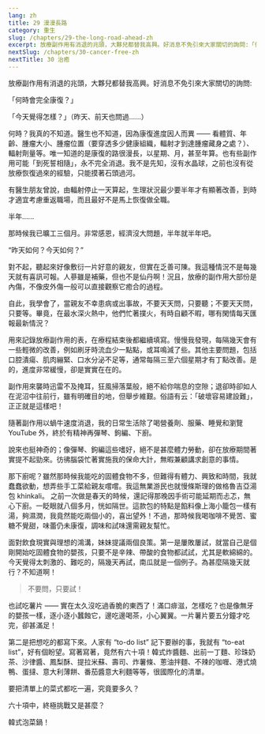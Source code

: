 ```yaml
---
lang: zh
title: 29 漫漫長路
category: 重生
slug: /chapters/29-the-long-road-ahead-zh
excerpt: 放療副作用有消退的兆頭，大夥兒都替我高興。好消息不免引來大家關切的詢問:「何時會完全康復？」
nextSlug: /chapters/30-cancer-free-zh
nextTitle: 30 治癒
---
```


<p class="cn">放療副作用有消退的兆頭，大夥兒都替我高興。好消息不免引來大家關切的詢問:

<p class="cn">「何時會完全康復？」

<p class="cn">「今天覺得怎樣？」（昨天、前天也問過......）

<p class="cn">何時？我真的不知道。醫生也不知道，因為康復進度因人而異 —— 看體質、年齡、腫瘤大小、腫瘤位置（要穿透多少健康組織，輻射才到達腫瘤藏身之處？）、輻射劑量等。唯一知道的是康復的路很漫長，以星期、月，甚至年算。也有些副作用可能「到死誓相隨」，永不完全消退。我不是先知，沒有水晶球，之前也沒有從放療恢復過來的經驗，只能摸著石頭過河。

<p class="cn">有醫生朋友曾說，由輻射停止一天算起，生理狀況最少要半年才有顯著改善，到時才適宜考慮重返職場，而且最好不是馬上恢復做全職。

<p class="cn">半年......

<p class="cn">那時候我已曠工三個月。非常感恩，經濟沒大問題，半年就半年吧。

<q class="cn">昨天如何？今天如何？

<p class="cn">對不起，聽起來好像敷衍一片好意的親友，但實在乏善可陳。我這種情況不是每幾天就有喜訊可報。人蔘雖是補藥，但也不是仙丹啊！況且，放療的副作用大部份是內傷，不像皮外傷一般可以直接觀察它癒合的過程。 

<p class="cn">自此，我學會了，當親友不幸患病或出事故，不要天天問，只要聽；不要天天問，只要等。畢竟，在最水深火熱中，他們忙著撲火，有時自顧不暇，哪有閑情每天匯報最新情況？

<p class="cn">用來記錄放療副作用的表，在療程結束後都繼續填寫。慢慢我發現，每隔幾天會有一些輕微的改善，例如刷牙時流血少一點點，或耳鳴減了些。其他主要問題，包括口腔潰瘍、肌肉繃緊、口水分泌不足等，通常每隔三至六個星期才有丁點改善。是的，進度非常緩慢，卻是實實在在的。

<p class="cn">副作用來襲時迅雷不及掩耳，狂風掃落葉般，絕不給你喘息的空隙；退卻時卻如人在泥沼中往前行，雖有明確目的地，但舉步維艱。俗語有云：「破壞容易建設難」，正正就是這樣吧！

<p class="cn">隨著副作用以蝸牛速度消退，我的日常生活除了喝營養劑、服藥、睡覺和瀏覽 YouTube 外，終於有精神再彈琴、鉤編、下廚。

<p class="cn">說來也挺神奇的；像彈琴、鉤編這些嗜好，絕不是甚麼體力勞動，卻在放療期間著實提不起勁來。彷彿腦袋忙著實施我的保命大計，無暇兼顧講求創意的事情。

<p class="cn">那下廚呢？雖然那時候我能吃的固體食物不多，但難得有體力、興致和時間，我就蠢蠢欲動，想弄些手工菜給親友嚐嚐。我這無業游民也就慢條斯理的做格魯吉亞湯包 khinkali。 之前一次做是春天的時候，還記得那晚因手術可能延期而忐忑，無心下廚。一眨眼就八個多月，恍如隔世。這款包的特點是餡料像上海小籠包一樣有湯，夠濕潤，我竟然能吃兩個小的，喜出望外！不過，那時候我喝咖啡不覺苦、蜜糖不覺甜，味蕾仍未康復，調味和試味還需親友幫忙。

<p class="cn">面對飲食現實與理想的鴻溝，妹妹提議兩個良策。第一是屢敗屢試，就當自己是個剛開始吃固體食物的嬰孩，只要不是辛辣、帶酸的食物都試試，尤其是軟綿綿的。今天覺得太刺激的、難吃的，隔幾天再試，南瓜就是一個例子。為甚麼隔幾天就行？不知道啊！

<blockquote class="cn">不要問，只要試！</blockquote>

<p class="cn">也試吃薯片 —— 實在太久沒吃過香脆的東西了！滿口痱滋，怎樣吃？也是像無牙的嬰孩一樣，逐小逐小蠶蝕它，邊吃邊喝茶，小心翼翼。一片薯片要五分鐘才吃完，卻甚滿足！

<p class="cn">第二是把想吃的都寫下來。人家有 “to-do list” 記下要辦的事，我就有 “to-eat list”，好有個盼望。寫著寫著，竟然有六十項！韓式炸醬麵、出前一丁麵、珍珠奶茶、沙律醬、鳳梨酥、提拉米蘇、壽司、炸薯條、蔥油拌麵、不辣的咖喱、港式燒鴨、蛋撻、意大利薄餅、番茄醬意大利麵等等，很國際化的清單。

<p class="cn">要把清單上的菜式都吃一遍，究竟要多久？

<p class="cn">六十項中，終極挑戰又是甚麼？

<p class="cn">韓式泡菜鍋！
